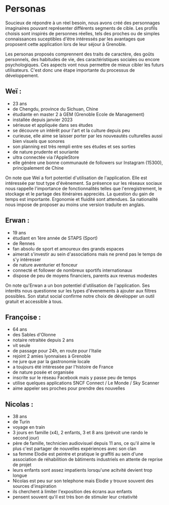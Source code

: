 # Personas

Soucieux de répondre à un réel besoin, nous avons créé des personnages imaginaires pouvant représenter différents segments de cible. Les profils choisis sont inspirés de personnes réelles, tels des proches ou de simples connaissances suceptibles d'être intéressés par les avantages que proposent cette application lors de leur séjour à Grenoble. 

Les personas proposés comprennent des traits de caractère, des goûts personnels, des habitudes de vie, des caractéristiques sociales ou encore psychologiques. Ces aspects vont nous permettre de mieux cibler les futurs utilisateurs. C'est donc une étape importante du processus de développement.

## Weï : 
- 23 ans
- de Chengdu, province du Sichuan, Chine
- étudiante en master 2 à GEM (Grenoble Ecole de Management)
- installée depuis janvier 2023
- sérieuse et appliquée dans ses études
- se découvre un intérêt pour l'art et la culture depuis peu 
- curieuse, elle aime se laisser porter par les nouveautés culturelles aussi bien visuels que sonores
- son planning est très rempli entre ses études et ses sorties
- de nature prudente et souriante
- ultra connectée via l'AppleStore
- elle génère une bonne communauté de followers sur Instagram (15300), principalement de Chine

On note que Weï a fort potentiel d'utilisation de l'application. Elle est intéressée par tout type d'évènement. Sa présence sur les réseaux sociaux nous rappelle l'importance de fonctionnalités telles que l'enregistrement, le stockage et le partage des itinéraires appreciés. La question du gain de temps est importante. Ergonomie et fluidité sont attendues. Sa nationalité nous impose de proposer au moins une version traduite en anglais.

## Erwan : 
- 19 ans
- étudiant en 1ère année de STAPS (Sport)
- de Rennes
- fan absolu de sport et amoureux des grands espaces
- aimerait s'investir au sein d'associations mais ne prend pas le temps de s'y intéresser
- de nature aventurier et fonceur
- connecté et follower de nombreux sportifs internationaux
- dispose de peu de moyens financiers, parents aux revenus modestes

On note qu'Erwan a un bon potentiel d'utilisation de l'application. Ses interêts nous questionne sur les types d'évenements à ajouter aux filtres possibles. Son statut social confirme notre choix de développer un outil gratuit et accessible à tous. 

## Françoise :
- 64 ans
- des Sables d'Olonne
- notaire retraitée depuis 2 ans
- vit seule
- de passage pour 24h, en route pour l'Italie
- rejoint 2 amies lyonnaises à Grenoble
- ne jure que par la gastronomie locale
- a toujours été intéressée par l'histoire de France
- de nature posée et organisée
- inscrite sur le réseau Facebook mais y passe peu de temps
- utilise quelques applications SNCF Connect / Le Monde / Sky Scanner 
- aime appeler ses proches pour prendre des nouvelles

## Nicolas :
- 38 ans
- de Turin
- voyage en train 
- 3 jours en famille (x4), 2 enfants, 3 et 8 ans (prévoit une rando le second jour)
- père de famille, technicien audiovisuel depuis 11 ans, ce qu'il aime le plus c'est  partager de nouvelles expériences avec son clan
- sa femme Elodie est peintre et pratique le graffiti au sein d'une association de réhabilition de bâtiments industriels en attente de reprise de projet
- leurs enfants sont assez impatients lorsqu'une acitvité devient trop longue
- Nicolas est peu sur son telephone mais Elodie y trouve souvent des sources d'inspiration
- ils cherchent à limiter l'exposition des écrans aux enfants
- pensent souvent qu'il est très bon de stimuler leur créativité

